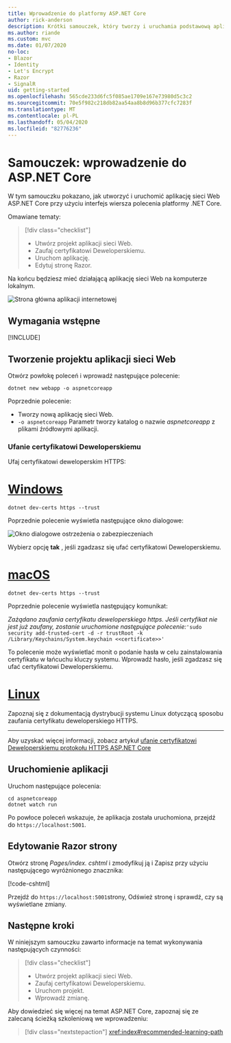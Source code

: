 ```yaml
---
title: Wprowadzenie do platformy ASP.NET Core
author: rick-anderson
description: Krótki samouczek, który tworzy i uruchamia podstawową aplikację Hello world przy użyciu ASP.NET Core.
ms.author: riande
ms.custom: mvc
ms.date: 01/07/2020
no-loc:
- Blazor
- Identity
- Let's Encrypt
- Razor
- SignalR
uid: getting-started
ms.openlocfilehash: 565cde233d6fc5f085ae1709e167e73980d5c3c2
ms.sourcegitcommit: 70e5f982c218db82aa54aa8b8d96b377cfc7283f
ms.translationtype: MT
ms.contentlocale: pl-PL
ms.lasthandoff: 05/04/2020
ms.locfileid: "82776236"
---
```

# <a name="tutorial-get-started-with-aspnet-core"></a>Samouczek: wprowadzenie do ASP.NET Core

W tym samouczku pokazano, jak utworzyć i uruchomić aplikację sieci Web ASP.NET Core przy użyciu interfejs wiersza polecenia platformy .NET Core.

Omawiane tematy:

> [!div class="checklist"]
> * Utwórz projekt aplikacji sieci Web.
> * Zaufaj certyfikatowi Deweloperskiemu.
> * Uruchom aplikację.
> * Edytuj stronę Razor.

Na końcu będziesz mieć działającą aplikację sieci Web na komputerze lokalnym.

![Strona główna aplikacji internetowej](_static/home-page.png)

## <a name="prerequisites"></a>Wymagania wstępne

[!INCLUDE[](~/includes/3.1-SDK.md)]

## <a name="create-a-web-app-project"></a>Tworzenie projektu aplikacji sieci Web

Otwórz powłokę poleceń i wprowadź następujące polecenie:

```dotnetcli
dotnet new webapp -o aspnetcoreapp
```

Poprzednie polecenie:

* Tworzy nową aplikację sieci Web.  
* `-o aspnetcoreapp` Parametr tworzy katalog o nazwie *aspnetcoreapp* z plikami źródłowymi aplikacji.

### <a name="trust-the-development-certificate"></a>Ufanie certyfikatowi Deweloperskiemu

Ufaj certyfikatowi deweloperskim HTTPS:

# <a name="windows"></a>[Windows](#tab/windows)

```dotnetcli
dotnet dev-certs https --trust
```

Poprzednie polecenie wyświetla następujące okno dialogowe:

![Okno dialogowe ostrzeżenia o zabezpieczeniach](~/getting-started/_static/cert.png)

Wybierz opcję **tak** , jeśli zgadzasz się ufać certyfikatowi Deweloperskiemu.

# <a name="macos"></a>[macOS](#tab/macos)

```dotnetcli
dotnet dev-certs https --trust
```

Poprzednie polecenie wyświetla następujący komunikat:

*Zażądano zaufania certyfikatu deweloperskiego https. Jeśli certyfikat nie jest już zaufany, zostanie uruchomione następujące polecenie:*`'sudo security add-trusted-cert -d -r trustRoot -k /Library/Keychains/System.keychain <<certificate>>'`

To polecenie może wyświetlać monit o podanie hasła w celu zainstalowania certyfikatu w łańcuchu kluczy systemu. Wprowadź hasło, jeśli zgadzasz się ufać certyfikatowi Deweloperskiemu.

# <a name="linux"></a>[Linux](#tab/linux)

Zapoznaj się z dokumentacją dystrybucji systemu Linux dotyczącą sposobu zaufania certyfikatu deweloperskiego HTTPS.

---

Aby uzyskać więcej informacji, zobacz artykuł [ufanie certyfikatowi Deweloperskiemu protokołu HTTPS ASP.NET Core](xref:security/enforcing-ssl#trust-the-aspnet-core-https-development-certificate-on-windows-and-macos)

## <a name="run-the-app"></a>Uruchomienie aplikacji

Uruchom następujące polecenia:

```dotnetcli
cd aspnetcoreapp
dotnet watch run
```

Po powłoce poleceń wskazuje, że aplikacja została uruchomiona, przejdź do `https://localhost:5001`.

## <a name="edit-a-razor-page"></a>Edytowanie Razor strony

Otwórz stronę *Pages/index. cshtml* i zmodyfikuj ją i Zapisz przy użyciu następującego wyróżnionego znacznika:

[!code-cshtml[](sample/index.cshtml?highlight=9)]

Przejdź do `https://localhost:5001`strony, Odśwież stronę i sprawdź, czy są wyświetlane zmiany.

## <a name="next-steps"></a>Następne kroki

W niniejszym samouczku zawarto informacje na temat wykonywania następujących czynności:

> [!div class="checklist"]
> * Utwórz projekt aplikacji sieci Web.
> * Zaufaj certyfikatowi Deweloperskiemu.
> * Uruchom projekt.
> * Wprowadź zmianę.

Aby dowiedzieć się więcej na temat ASP.NET Core, zapoznaj się ze zalecaną ścieżką szkoleniową we wprowadzeniu:

> [!div class="nextstepaction"]
> <xref:index#recommended-learning-path>
